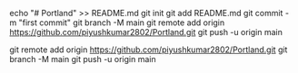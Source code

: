 echo "# Portland" >> README.md
git init
git add README.md
git commit -m "first commit"
git branch -M main
git remote add origin https://github.com/piyushkumar2802/Portland.git
git push -u origin main

git remote add origin https://github.com/piyushkumar2802/Portland.git
git branch -M main
git push -u origin main